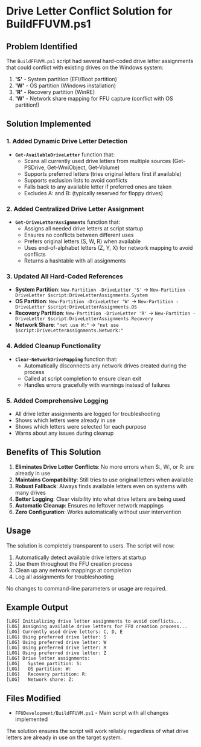 # Drive Letter Conflict Solution for BuildFFUVM.ps1

## Problem Identified
The `BuildFFUVM.ps1` script had several hard-coded drive letter assignments that could conflict with existing drives on the Windows system:

1. **'S'** - System partition (EFI/Boot partition)
2. **'W'** - OS partition (Windows installation) 
3. **'R'** - Recovery partition (WinRE)
4. **'W'** - Network share mapping for FFU capture (conflict with OS partition!)

## Solution Implemented

### 1. Added Dynamic Drive Letter Detection
- **`Get-AvailableDriveLetter`** function that:
  - Scans all currently used drive letters from multiple sources (Get-PSDrive, Get-WmiObject, Get-Volume)
  - Supports preferred letters (tries original letters first if available)
  - Supports exclusion lists to avoid conflicts
  - Falls back to any available letter if preferred ones are taken
  - Excludes A: and B: (typically reserved for floppy drives)

### 2. Added Centralized Drive Letter Assignment
- **`Get-DriveLetterAssignments`** function that:
  - Assigns all needed drive letters at script startup
  - Ensures no conflicts between different uses
  - Prefers original letters (S, W, R) when available
  - Uses end-of-alphabet letters (Z, Y, X) for network mapping to avoid conflicts
  - Returns a hashtable with all assignments

### 3. Updated All Hard-Coded References
- **System Partition**: `New-Partition -DriveLetter 'S'` → `New-Partition -DriveLetter $script:DriveLetterAssignments.System`
- **OS Partition**: `New-Partition -DriveLetter 'W'` → `New-Partition -DriveLetter $script:DriveLetterAssignments.OS`  
- **Recovery Partition**: `New-Partition -DriveLetter 'R'` → `New-Partition -DriveLetter $script:DriveLetterAssignments.Recovery`
- **Network Share**: `"net use W:"` → `"net use $script:DriveLetterAssignments.Network:"`

### 4. Added Cleanup Functionality
- **`Clear-NetworkDriveMapping`** function that:
  - Automatically disconnects any network drives created during the process
  - Called at script completion to ensure clean exit
  - Handles errors gracefully with warnings instead of failures

### 5. Added Comprehensive Logging
- All drive letter assignments are logged for troubleshooting
- Shows which letters were already in use
- Shows which letters were selected for each purpose
- Warns about any issues during cleanup

## Benefits of This Solution

1. **Eliminates Drive Letter Conflicts**: No more errors when S:, W:, or R: are already in use
2. **Maintains Compatibility**: Still tries to use original letters when available
3. **Robust Fallback**: Always finds available letters even on systems with many drives
4. **Better Logging**: Clear visibility into what drive letters are being used
5. **Automatic Cleanup**: Ensures no leftover network mappings
6. **Zero Configuration**: Works automatically without user intervention

## Usage
The solution is completely transparent to users. The script will now:
1. Automatically detect available drive letters at startup
2. Use them throughout the FFU creation process
3. Clean up any network mappings at completion
4. Log all assignments for troubleshooting

No changes to command-line parameters or usage are required.

## Example Output
```
[LOG] Initializing drive letter assignments to avoid conflicts...
[LOG] Assigning available drive letters for FFU creation process...
[LOG] Currently used drive letters: C, D, E
[LOG] Using preferred drive letter: S
[LOG] Using preferred drive letter: W  
[LOG] Using preferred drive letter: R
[LOG] Using preferred drive letter: Z
[LOG] Drive letter assignments:
[LOG]   System partition: S:
[LOG]   OS partition: W:
[LOG]   Recovery partition: R:
[LOG]   Network share: Z:
```

## Files Modified
- `FFUDevelopment/BuildFFUVM.ps1` - Main script with all changes implemented

The solution ensures the script will work reliably regardless of what drive letters are already in use on the target system.